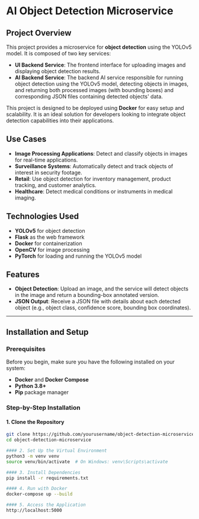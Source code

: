 # AI Object Detection Microservice

## Project Overview

This project provides a microservice for **object detection** using the YOLOv5 model. It is composed of two key services:
- **UI Backend Service**: The frontend interface for uploading images and displaying object detection results.
- **AI Backend Service**: The backend AI service responsible for running object detection using the YOLOv5 model, detecting objects in images, and returning both processed images (with bounding boxes) and corresponding JSON files containing detected objects' data.

This project is designed to be deployed using **Docker** for easy setup and scalability. It is an ideal solution for developers looking to integrate object detection capabilities into their applications.

## Use Cases
- **Image Processing Applications**: Detect and classify objects in images for real-time applications.
- **Surveillance Systems**: Automatically detect and track objects of interest in security footage.
- **Retail**: Use object detection for inventory management, product tracking, and customer analytics.
- **Healthcare**: Detect medical conditions or instruments in medical imaging.

## Technologies Used
- **YOLOv5** for object detection
- **Flask** as the web framework
- **Docker** for containerization
- **OpenCV** for image processing
- **PyTorch** for loading and running the YOLOv5 model

## Features
- **Object Detection**: Upload an image, and the service will detect objects in the image and return a bounding-box annotated version.
- **JSON Output**: Receive a JSON file with details about each detected object (e.g., object class, confidence score, bounding box coordinates).

---

## Installation and Setup

### Prerequisites
Before you begin, make sure you have the following installed on your system:
- **Docker** and **Docker Compose**
- **Python 3.8+**
- **Pip** package manager

### Step-by-Step Installation

#### 1. Clone the Repository
```bash
git clone https://github.com/yourusername/object-detection-microservice.git
cd object-detection-microservice

#### 2. Set Up the Virtual Environment 
python3 -m venv venv
source venv/bin/activate  # On Windows: venv\Scripts\activate

#### 3. Install Dependencies
pip install -r requirements.txt

#### 4. Run with Docker
docker-compose up --build

#### 5. Access the Application
http://localhost:5000
